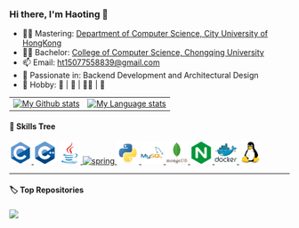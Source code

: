 ### Hi there, I'm Haoting 👋
- 🧑‍💻 Mastering: [Department of Computer Science, City University of HongKong](https://www.cs.cityu.edu.hk/)
- 🧑‍🎓 Bachelor: [College of Computer Science, Chongqing University](http://www.cs.cqu.edu.cn/xbwz/sy.htm)
- 📫 Email: ht15077558839@gmail.com
- 👟 Passionate in: Backend Development and Architectural Design
- 👀 Hobby: 🏀 | 🏃 | 🏊‍♂️ | 🎸


<a href="https://github.com/QinHaoting/github-readme-stats">
  <table cellspacing="0" cellpadding="0">
    <tr>
      <td style="border: 0;">
          <img
            src="https://github-readme-stats-haoting-qins-projects.vercel.app/api?username=qinhaoting&theme=buefy&show_icons=true&include_all_commits=true&hide_border=true&rank_icon=percentile&show=prs_merged,prs_merged_percentage"
            alt="My Github stats"
            height="300"
          />
      </td>
      <td style="border: 0;">
          <img
            src="https://github-readme-stats-haoting-qins-projects.vercel.app/api/top-langs/?username=qinhaoting&theme=buefy&layout=pie&hide_border=true&langs_count=8&hide=html,javascript&size_weight=0.5&count_weight=0.5"
            alt="My Language stats"
            width="300"
          />
      </td>
    </tr>
  </table>
</a>


#### 🔨 Skills Tree

<!--frontend
  <a href="https://www.w3.org/html/" target="_blank"> <img src="https://raw.githubusercontent.com/devicons/devicon/master/icons/html5/html5-original-wordmark.svg" alt="html5" width="40" height="40"/> </a> 
  <a href="https://www.w3schools.com/css/" target="_blank"> <img src="https://raw.githubusercontent.com/devicons/devicon/master/icons/css3/css3-original-wordmark.svg" alt="css3" width="40" height="40"/> </a> 
  <a href="https://developer.mozilla.org/en-US/docs/Web/JavaScript" target="_blank"> <img src="https://raw.githubusercontent.com/devicons/devicon/master/icons/javascript/javascript-original.svg" alt="javascript" width="40" height="40"/> </a>
  <a href="https://nodejs.org" target="_blank"> <img src="https://raw.githubusercontent.com/devicons/devicon/master/icons/nodejs/nodejs-original-wordmark.svg" alt="nodejs" width="40" height="40"/> </a>
  <a href="https://vuejs.org/" target="_blank"> <img src="https://raw.githubusercontent.com/devicons/devicon/master/icons/vuejs/vuejs-original-wordmark.svg" alt="vuejs" width="40" height="40"/> </a>
  <a href="https://reactjs.org/" target="_blank"> <img src="https://raw.githubusercontent.com/devicons/devicon/master/icons/react/react-original-wordmark.svg" alt="react" width="40" height="40"/> </a> 
  <a href="https://reactnative.dev/" target="_blank"> <img src="https://reactnative.dev/img/header_logo.svg" alt="reactnative" width="40" height="40"/> </a>
--> 
  <!--
  <a href="https://flutter.dev" target="_blank"> <img src="https://www.vectorlogo.zone/logos/flutterio/flutterio-icon.svg" alt="flutter" width="40" height="40"/> </a> 
  -->
  <a href="https://www.cprogramming.com/" target="_blank"> <img src="https://raw.githubusercontent.com/devicons/devicon/master/icons/c/c-original.svg" alt="c" width="40" height="40"/> </a>
  <a href="https://www.w3schools.com/cpp/" target="_blank"> <img src="https://raw.githubusercontent.com/devicons/devicon/master/icons/cplusplus/cplusplus-original.svg" alt="cplusplus" width="40" height="40"/></a> 
  <a href="https://www.java.com" target="_blank"> <img src="https://raw.githubusercontent.com/devicons/devicon/master/icons/java/java-original.svg" alt="java" width="40" height="40"/> </a> 
  <a href="https://spring.io/" target="_blank"> <img src="https://www.vectorlogo.zone/logos/springio/springio-icon.svg" alt="spring" width="40" height="40"/> </a> 
  <a href="https://www.python.org" target="_blank"> <img src="https://raw.githubusercontent.com/devicons/devicon/master/icons/python/python-original.svg" alt="python" width="40" height="40"/> </a> 
  <a href="https://www.mysql.com/" target="_blank"> <img src="https://raw.githubusercontent.com/devicons/devicon/master/icons/mysql/mysql-original-wordmark.svg" alt="mysql" width="40" height="40"/> </a>
  <a href="https://www.mongodb.com/" target="_blank"> <img src="https://raw.githubusercontent.com/devicons/devicon/master/icons/mongodb/mongodb-original-wordmark.svg" alt="mongodb" width="40" height="40"/> </a>
  <a href="https://www.nginx.com" target="_blank"> <img src="https://raw.githubusercontent.com/devicons/devicon/master/icons/nginx/nginx-original.svg" alt="nginx" width="40" height="40"/> </a> 
  <a href="https://www.docker.com/" target="_blank"> <img src="https://raw.githubusercontent.com/devicons/devicon/master/icons/docker/docker-original-wordmark.svg" alt="docker" width="40" height="40"/> </a> 
  <a href="https://www.linux.org/" target="_blank"> <img src="https://raw.githubusercontent.com/devicons/devicon/master/icons/linux/linux-original.svg" alt="linux" width="40" height="40"/> </a> 

---
#### 🏷️ Top Repositories

<!--repo 1-->
<a href="https://github.com/QinHaoting/SceneModeling">
  <img align="center" src="https://github-readme-stats-haoting-qins-projects.vercel.app/api/pin/?username=qinhaoting&repo=SceneModeling&theme=buefy&description_lines_count=3" />
</a>

<!--repo x-->
<!--
<a href="https://github.com/QinHaoting/pzh">
  <img align="center" src="https://github-readme-stats-haoting-qins-projects.vercel.app/api/pin/?username=qinhaoting&repo=pzh&theme=buefy&description_lines_count=3" />
</a>
-->
<br />
